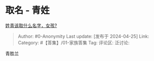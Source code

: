 # 取名 - 青姓
[姓青该取什么名字，女孩?](https://www.zhihu.com/question/380960982/answer/3477642715)

> Author: #0-Anonymity
> Last update: [发布于 2024-04-25]
> Link:
> Category: #【答集】/01-家族答集 
> Tag: 
> 评论区:
> 泛讨论:

青胜兰
